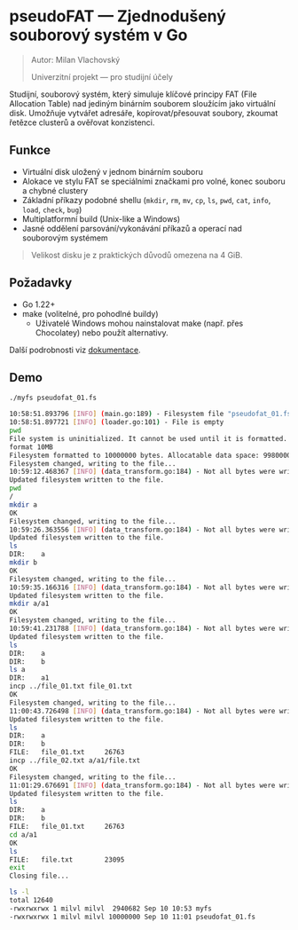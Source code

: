 # pseudoFAT — Zjednodušený souborový systém v Go

> Autor: Milan Vlachovský 
> 
> Univerzitní projekt — pro studijní účely

Studijní, souborový systém, který simuluje klíčové principy FAT (File Allocation Table) nad jediným binárním souborem sloužícím jako virtuální disk. Umožňuje vytvářet adresáře, kopírovat/přesouvat soubory, zkoumat řetězce clusterů a ověřovat konzistenci.

## Funkce

- Virtuální disk uložený v jednom binárním souboru
- Alokace ve stylu FAT se speciálními značkami pro volné, konec souboru a chybné clustery
- Základní příkazy podobné shellu (`mkdir`, `rm`, `mv`, `cp`, `ls`, `pwd`, `cat`, `info`, `load`, `check`, `bug`)
- Multiplatformní build (Unix-like a Windows)
- Jasné oddělení parsování/vykonávání příkazů a operací nad souborovým systémem

> Velikost disku je z praktických důvodů omezena na 4 GiB.

## Požadavky

- Go 1.22+
- make (volitelné, pro pohodlné buildy)
    - Uživatelé Windows mohou nainstalovat make (např. přes Chocolatey) nebo použít alternativy.

Další podrobnosti viz [dokumentace](docs/doc_cz.md).

## Demo

```bash
./myfs pseudofat_01.fs

10:58:51.893796 [INFO] (main.go:189) - Filesystem file "pseudofat_01.fs" does not exist, creating it...
10:58:51.897721 [INFO] (loader.go:101) - File is empty
pwd
File system is uninitialized. It cannot be used until it is formatted.
format 10MB
Filesystem formatted to 10000000 bytes. Allocatable data space: 9980000 bytes
Filesystem changed, writing to the file...
10:59:12.468367 [INFO] (data_transform.go:184) - Not all bytes were written to the file (written: 9999991, expected: 10000000). Padding the rest with '\0'.
Updated filesystem written to the file.
pwd
/
mkdir a
OK
Filesystem changed, writing to the file...
10:59:26.363556 [INFO] (data_transform.go:184) - Not all bytes were written to the file (written: 9999991, expected: 10000000). Padding the rest with '\0'.
Updated filesystem written to the file.
ls
DIR:    a
mkdir b
OK
Filesystem changed, writing to the file...
10:59:35.166316 [INFO] (data_transform.go:184) - Not all bytes were written to the file (written: 9999991, expected: 10000000). Padding the rest with '\0'.
Updated filesystem written to the file.
mkdir a/a1
OK
Filesystem changed, writing to the file...
10:59:41.231788 [INFO] (data_transform.go:184) - Not all bytes were written to the file (written: 9999991, expected: 10000000). Padding the rest with '\0'.
Updated filesystem written to the file.
ls
DIR:    a
DIR:    b
ls a
DIR:    a1
incp ../file_01.txt file_01.txt
OK
Filesystem changed, writing to the file...
11:00:43.726498 [INFO] (data_transform.go:184) - Not all bytes were written to the file (written: 9999991, expected: 10000000). Padding the rest with '\0'.
Updated filesystem written to the file.
ls
DIR:    a
DIR:    b
FILE:   file_01.txt     26763
incp ../file_02.txt a/a1/file.txt
OK
Filesystem changed, writing to the file...
11:01:29.676691 [INFO] (data_transform.go:184) - Not all bytes were written to the file (written: 9999991, expected: 10000000). Padding the rest with '\0'.
Updated filesystem written to the file.
ls
DIR:    a
DIR:    b
FILE:   file_01.txt     26763
cd a/a1
OK
ls
FILE:   file.txt        23095
exit
Closing file...

ls -l
total 12640
-rwxrwxrwx 1 milvl milvl  2940682 Sep 10 10:53 myfs
-rwxrwxrwx 1 milvl milvl 10000000 Sep 10 11:01 pseudofat_01.fs
```
